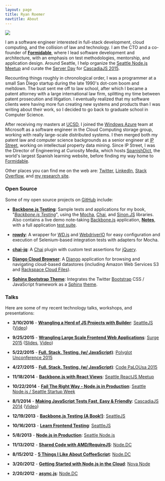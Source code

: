 ```yaml
---
layout: page
title: Ryan Roemer
navtitle: About
---
```


<img class="bordered pull-right about"
     src="{{ site.url }}{{ site.baseurl }}media/img/portrait/forest.jpg" />

I am a software engineer interested in full-stack development, cloud computing,
and the collision of law and technology. I am the CTO and a co-founder
of **[Formidable](http://formidable.com/)**, where I lead software
development and architecture, with an emphasis on test methodologies,
mentorship, and application design. Around Seattle, I help organize the
[Seattle Node.js Meetup](http://seanode.github.io/) and curate the
[Server Day](http://2015.cascadiajs.com/server/) for
[CascadiaJS 2015](http://2015.cascadiajs.com/).

Recounting things roughly in chronological order, I was a programmer at a small
San Diego startup during the late 1990's dot-com boom and meltdown. The bust
sent me off to law school, after which I became a patent attorney with a large
international law firm, splitting my time between patent prosecution and
litigation. I eventually realized that my software clients were having more fun
creating new systems and products than I was writing about their work, so I
decided to go back to graduate school in Computer Science.

After receiving my masters at [UCSD](http://cse.ucsd.edu), I joined the
[Windows Azure](http://www.microsoft.com/windowsazure/) team at Microsoft as a
software engineer in the Cloud Computing storage group, working with really
large-scale distributed systems. I then merged both my patent law and
computer science backgrounds as a senior engineer at
[IP Street](http://www.ipstreet.com/), working on intellectual property data
mining. Since IP Street, I was the Director of Engineering at
Curiosity Media, which hosts [SpanishDict](http://spanishdict.com), the world's
largest Spanish learning website, before finding my way home to
[Formidable](http://formidable.com/).

Other places you can find me  on the web are:
[Twitter](https://twitter.com/ryan_roemer),
[LinkedIn](http://www.linkedin.com/in/ryanroemer),
[Stack Overflow](http://stackoverflow.com/users/741892/ryan-roemer),
and [my research site](http://ryanroemer.com).

### Open Source

Some of my open source projects on [GitHub](https://github.com/ryan-roemer) include:

* **[Backbone.js Testing](http://backbone-testing.com)**: Sample tests and
  applications for my book,
  "*[Backbone.js Testing](http://www.packtpub.com/backbonejs-testing/book)*",
  using the
  [Mocha](http://mochajs.org/), [Chai](http://chaijs.com/), and
  [Sinon.JS](http://sinonjs.org/) libraries. Also contains a live demo
  note-taking [Backbone.js](http://backbonejs.org/) application,
  **[Notes](http://backbone-testing.com/notes/app/index.html)**,
  with a full application
  [test suite](http://backbone-testing.com/notes/test/test.html).

* **[rowdy](https://github.com/FormidableLabs/rowdy)**: A wrapper
  for [WD.js](https://github.com/admc/wd) and
  [WebdriverIO](http://webdriver.io/) for easy configuration and execution
  of Selenium-based integration tests with adapters for Mocha.

* **[chai-jq](http://formidablelabs.github.io/chai-jq/)**: A
  [Chai](http://chaijs.com/) plugin with custom test assertions for
  [jQuery](http://jquery.com/).

* **[Django Cloud Browser](http://ryan-roemer.github.com/django-cloud-browser/)**:
  A [Django](http://www.djangoproject.com/) application for browsing and
  navigating cloud-based datastores (including Amazon Web Services S3 and
  [Rackspace Cloud Files](http://www.rackspace.com/cloud/)).

* **[Sphinx Bootstrap Theme](http://ryan-roemer.github.com/sphinx-bootstrap-theme/)**:
  Integrates the Twitter [Bootstrap](http://twitter.github.com/bootstrap/)
  CSS / JavaScript framework as a [Sphinx](http://sphinx.pocoo.org/)
  [theme](http://sphinx.pocoo.org/theming.html).

### Talks

Here are some of my recent technology talks, workshops, and presentations:

* **3/10/2016** -
  **[Wrangling a Herd of JS Projects with Builder](http://seattlejs-builder.surge.sh/)**:
  [SeattleJS](http://www.meetup.com/seattlejs/events/221671534/)
  ([Video](https://www.youtube.com/watch?v=LBb0pY8CNEY))

* **9/25/2015** -
  **[Wrangling Large Scale Frontend Web Applications](http://surge.omniti.com/2015?ryan-roemer)**:
  [Surge 2015](http://surge.omniti.com/2015?ryan-roemer)
  ([Slides](http://surge2015.formidablelabs.com),
  [Video](https://youtu.be/Grt6diusNjM))

* **5/22/2015** -
  **[Full. Stack. Testing. (w/ JavaScript)](http://full-stack-testing.formidablelabs.com/)**:
  [Polyglot Unconference 2015](http://www.polyglotconf.com/)

* **4/27/2015** -
  **[Full. Stack. Testing. (w/ JavaScript)](http://full-stack-testing.formidablelabs.com/)**:
  [Code PaLOUsa 2015](http://www.codepalousa.com/)

* **11/18/2014** -
  **[Backbone.js with React Views](http://slides.formidablelabs.com/201411-react-backbone.html)**:
  [Seattle ReactJS Meetup](http://www.meetup.com/seattle-react-js/events/216736502/)

* **10/22/2014** -
  **[Fail The Right Way - Node.js in Production](http://ssw2014.formidablelabs.com/)**:
  [Seattle Node.js / Seattle Startup Week](http://www.meetup.com/Seattle-Node-js/events/210801942/)

* **8/1/2014** -
  **[Making JavaScript Tests Fast, Easy &amp; Friendly](http://cascadiajs2014.formidablelabs.com/)**:
  [CascadiaJS 2014](http://2014.cascadiajs.com/)
  ([Video](http://youtu.be/BK3dQUjwo9Q?list=UUIP244iNzbn4iEkDOgczvcQ))

* **12/19/2013** -
  **[Backbone.js Testing (A Book!)](http://formidablelabs.github.io/seattlejs-lightning-testing/)**:
  [SeattleJS](http://www.meetup.com/seattlejs/events/151742732/)

* **10/16/2013** -
  **[Learn Frontend Testing](http://formidablelabs.github.io/learn-frontend-testing/)**:
  [SeattleJS](http://www.meetup.com/seattlejs/events/139993642/)

* **5/8/2013** -
  **[Node.js in Production](http://ryan-roemer.github.io/seanode-prod-talk/)**:
  [Seattle Node.js](http://seanode.github.io/2013/04/24/seattle-nodejs-may-meetup/)

* **11/13/2012** -
  **[Shared Code with AMD/RequireJS](http://ryan-roemer.github.io/nodedc-requirejs-talk/)**:
  [Node.DC](http://www.meetup.com/node-dc/events/89233812/)

* **8/15/2012** -
  **[5 Things I Like About CoffeeScript](http://ryan-roemer.github.io/nodedc-coffeescript-talk/)**:
  [Node.DC](http://www.meetup.com/node-dc/events/73746422/)

* **3/20/2012** -
  **[Getting Started with Node.js in the Cloud](http://ryan-roemer.github.io/novanode-cloud-talk/)**:
  [Nova Node](http://www.meetup.com/Nova-Node/events/52749282/)

* **2/20/2012** -
  **[async.js](http://ryan-roemer.github.io/nodedc-async-talk)**:
  [Node.DC](http://www.meetup.com/node-dc/events/49905452/)
